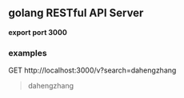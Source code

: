 ## golang RESTful API Server

**export port 3000**

### examples
GET
http://localhost:3000/v?search=dahengzhang
> dahengzhang
